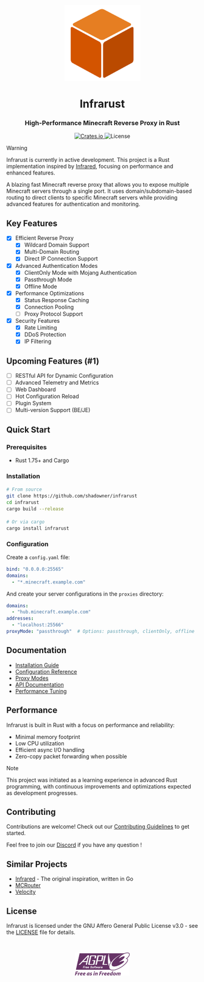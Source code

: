 <div align="center" class="header-container">
  <div class="logo-wrapper">
    <img width="200" height="auto" src="docs/public/img/logo.svg" alt="Infrarust Logo" class="main-logo">
    <div class="logo-glow"></div>
  </div>
  
  <h1 class="title">Infrarust</h1>
  <h3 class="subtitle">High-Performance Minecraft Reverse Proxy in Rust</h3>
  
  <div class="badges-container">
    <a href="https://crates.io/crates/infrarust" class="badge-link">
      <img alt="Crates.io" src="https://img.shields.io/crates/v/infrarust?style=flat-square" />
    </a>
    <img alt="License" src="https://img.shields.io/badge/license-AGPL--3.0-blue?style=flat-square" />
  </div>
</div>

> [!WARNING]
> Infrarust is currently in active development. This project is a Rust implementation inspired by [Infrared](https://infrared.dev/), focusing on performance and enhanced features.

A blazing fast Minecraft reverse proxy that allows you to expose multiple Minecraft servers through a single port. It uses domain/subdomain-based routing to direct clients to specific Minecraft servers while providing advanced features for authentication and monitoring.

## Key Features

- [X] Efficient Reverse Proxy
  - [X] Wildcard Domain Support
  - [X] Multi-Domain Routing
  - [X] Direct IP Connection Support
- [X] Advanced Authentication Modes
  - [X] ClientOnly Mode with Mojang Authentication
  - [X] Passthrough Mode
  - [X] Offline Mode
- [X] Performance Optimizations
  - [X] Status Response Caching
  - [X] Connection Pooling
  - [ ] Proxy Protocol Support
- [X] Security Features
  - [X] Rate Limiting
  - [X] DDoS Protection
  - [X] IP Filtering

## Upcoming Features (#1)

- [ ] RESTful API for Dynamic Configuration
- [ ] Advanced Telemetry and Metrics
- [ ] Web Dashboard
- [ ] Hot Configuration Reload
- [ ] Plugin System
- [ ] Multi-version Support (BE/JE)

## Quick Start

### Prerequisites

- Rust 1.75+ and Cargo

### Installation

```bash
# From source
git clone https://github.com/shadowner/infrarust
cd infrarust
cargo build --release

# Or via cargo
cargo install infrarust
```

### Configuration

Create a `config.yaml` file:

```yaml
bind: "0.0.0.0:25565"
domains:
  - "*.minecraft.example.com"
```

And create your server configurations in the `proxies` directory:

```yaml
domains:
  - "hub.minecraft.example.com"
addresses:
  - "localhost:25566"
proxyMode: "passthrough"  # Options: passthrough, clientOnly, offline
```

## Documentation

- [Installation Guide](https://infrarust.dev/docs/installation)
- [Configuration Reference](https://infrarust.dev/docs/configuration)
- [Proxy Modes](https://infrarust.dev/docs/proxy-modes)
- [API Documentation](https://infrarust.dev/docs/api)
- [Performance Tuning](https://infrarust.dev/docs/performance)

## Performance

Infrarust is built in Rust with a focus on performance and reliability:

- Minimal memory footprint
- Low CPU utilization
- Efficient async I/O handling
- Zero-copy packet forwarding when possible

> [!NOTE]
> This project was initiated as a learning experience in advanced Rust programming, with continuous improvements and optimizations expected as development progresses.

## Contributing

Contributions are welcome! Check out our [Contributing Guidelines](CONTRIBUTING.md) to get started.

Feel free to join our [Discord](https://discord.gg/uzs5nZsWaB) if you have any question !

## Similar Projects

- [Infrared](https://github.com/haveachin/infrared) - The original inspiration, written in Go
- [MCRouter](https://github.com/itzg/mc-router)
- [Velocity](https://github.com/PaperMC/Velocity)

## License

Infrarust is licensed under the GNU Affero General Public License v3.0 - see the [LICENSE](LICENSE) file for details.

<br />
<p align="center">
  <img height="60" src="docs/public/img/agplv3_logo.svg"/>
</p>
